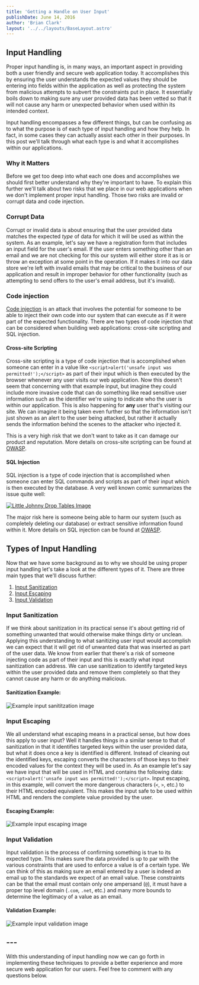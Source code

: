 ```yaml
---
title: 'Getting a Handle on User Input'
publishDate: June 14, 2016
author: 'Brian Clark'
layout: '../../layouts/BaseLayout.astro'
---
```


## Input Handling

Proper input handling is, in many ways, an important aspect in providing both a user friendly and secure web application today. It accomplishes this by ensuring the user understands the expected values they should be entering into fields within the application as well as protecting the system from malicious attempts to subvert the constraints put in place. It essentially boils down to making sure any user provided data has been vetted so that it will not cause any harm or unexpected behavior when used within its intended context.

Input handling encompasses a few different things, but can be confusing as to what the purpose is of each type of input handling and how they help. In fact, in some cases they can actually assist each other in their purposes. In this post we'll talk through what each type is and what it accomplishes within our applications.

### Why it Matters

Before we get too deep into what each one does and accomplishes we should first better understand why they're important to have. To explain this further we'll talk about two risks that we place in our web applications when we don't implement proper input handling. Those two risks are invalid or corrupt data and code injection.

### Corrupt Data

Corrupt or invalid data is about ensuring that the user provided data matches the expected _type_ of data for which it will be used as within the system. As an example, let's say we have a registration form that includes an input field for the user's email. If the user enters something other than an email and we are not checking for this our system will either store it as is or throw an exception at some point in the operation. If it makes it into our data store we're left with invalid emails that may be critical to the business of our application and result in improper behavior for other functionality (such as attempting to send offers to the user's email address, but it's invalid).

### Code injection

[Code injection](https://www.owasp.org/index.php/Code_Injection) is an attack that involves the potential for someone to be able to inject their own code into our system that can execute as if it were part of the expected functionality. There are two types of code injection that can be considered when building web applications: cross-site scripting and SQL injection.

#### Cross-site Scripting

Cross-site scripting is a type of code injection that is accomplished when someone can enter in a value like `<script>alert('unsafe input was permitted!');</script>` as part of their input which is then executed by the browser whenever any user visits our web application. Now this doesn't seem that concerning with that example input, but imagine they could include more invasive code that can do something like read sensitive user information such as the identifier we're using to indicate who the user is within our application. This is also happening for **any** user that's visiting our site. We can imagine it being taken even further so that the information isn't just shown as an alert to the user being attacked, but rather it actually sends the information behind the scenes to the attacker who injected it.

This is a very high risk that we don't want to take as it can damage our product and reputation. More details on cross-site scripting can be found at [OWASP](<https://www.owasp.org/index.php/Cross-site_Scripting_(XSS)>).

#### SQL Injection

SQL injection is a type of code injection that is accomplished when someone can enter SQL commands and scripts as part of their input which is then executed by the database. A very well known comic summarizes the issue quite well:

<a href="https://xkcd.com/327/">
    <img class="post-image" src="https://imgs.xkcd.com/comics/exploits_of_a_mom.png" alt="Little Johnny Drop Tables Image">
</a>

The major risk here is someone being able to harm our system (such as completely deleting our database) or extract sensitive information found within it. More details on SQL injection can be found at [OWASP](https://www.owasp.org/index.php/SQL_Injection).

## Types of Input Handling

Now that we have some background as to why we should be using proper input handling let's take a look at the different types of it. There are three main types that we'll discuss further:

1. [Input Sanitization](#input-sanitization)
2. [Input Escaping](#input-escaping)
3. [Input Validation](#input-validation)

### Input Sanitization

If we think about sanitization in its practical sense it's about getting rid of something unwanted that would otherwise make things dirty or unclean. Applying this understanding to what sanitizing user input would accomplish we can expect that it will get rid of unwanted data that was inserted as part of the user data. We know from earlier that there's a risk of someone injecting code as part of their input and this is exactly what input sanitization can address. We can use sanitization to identify targeted keys within the user provided data and remove them completely so that they cannot cause any harm or do anything malicious.

#### Sanitization Example:

<img class="post-image" src="/assets/old-posts/img/input-sanitization-example.png" alt="Example input sanititzation image">

### Input Escaping

We all understand what escaping means in a practical sense, but how does this apply to user input? Well it handles things in a similar sense to that of sanitization in that it identifies targeted keys within the user provided data, but what it does once a key is identified is different. Instead of cleaning out the identified keys, escaping converts the characters of those keys to their encoded values for the context they will be used in. As an example let's say we have input that will be used in HTML and contains the following data: `<script>alert('unsafe input was permitted!');</script>`. Input escaping, in this example, will convert the more dangerous characters (`<`, `>`, etc.) to their HTML encoded equivalent. This makes the input safe to be used within HTML and renders the complete value provided by the user.

#### Escaping Example:

<img class="post-image" src="/assets/old-posts/img/input-escaping-example.png" alt="Example input escaping image">

### Input Validation

Input validation is the process of confirming something is true to its expected type. This makes sure the data provided is up to par with the various constraints that are used to enforce a value is of a certain type. We can think of this as making sure an email entered by a user is indeed an email up to the standards we expect of an email value. These constraints can be that the email must contain only one ampersand (`@`), it must have a proper top level domain (`.com`, `.net`, etc.) and many more bounds to determine the legitimacy of a value as an email.

#### Validation Example:

<img class="post-image" src="/assets/old-posts/img/input-validation-example.png" alt="Example input validation image">

## ---

With this understanding of input handling now we can go forth in implementing these techniques to provide a better experience and more secure web application for our users. Feel free to comment with any questions below.
